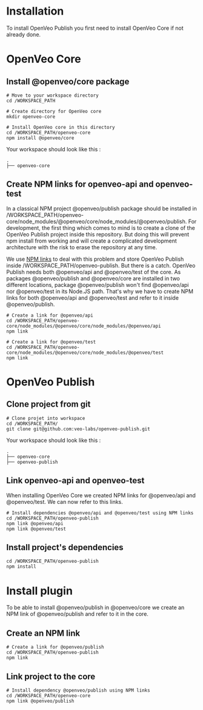 # Installation

To install OpenVeo Publish you first need to install OpenVeo Core if not already done.


# OpenVeo Core

## Install @openveo/core package

    # Move to your workspace directory
    cd /WORKSPACE_PATH

    # Create directory for OpenVeo core
    mkdir openveo-core

    # Install OpenVeo core in this directory
    cd /WORKSPACE_PATH/openveo-core
    npm install @openveo/core

Your workspace should look like this :

```
.
├── openveo-core
```

## Create NPM links for openveo-api and openveo-test

In a classical NPM project @openveo/publish package should be installed in /WORKSPACE_PATH/openveo-core/node_modules/@openveo/core/node_modules/@openveo/publish. For development, the first thing which comes to mind is to create a clone of the OpenVeo Publish project inside this repository. But doing this will prevent npm install from working and will create a complicated development architecture with the risk to erase the repository at any time.

We use [NPM links](https://docs.npmjs.com/cli/link) to deal with this problem and store OpenVeo Publish inside /WORKSPACE_PATH/openveo-publish. But there is a catch. OpenVeo Publish needs both @openveo/api and @openveo/test of the core. As packages @openveo/publish and @openveo/core are installed in two different locations, package @openveo/publish won't find @openveo/api nor @openveo/test in its Node.JS path. That's why we have to create NPM links for both @openveo/api and @openveo/test and refer to it inside @openveo/publish.

    # Create a link for @openveo/api
    cd /WORKSPACE_PATH/openveo-core/node_modules/@openveo/core/node_modules/@openveo/api
    npm link

    # Create a link for @openveo/test
    cd /WORKSPACE_PATH/openveo-core/node_modules/@openveo/core/node_modules/@openveo/test
    npm link

# OpenVeo Publish

## Clone project from git

    # Clone projet into workspace
    cd /WORKSPACE_PATH/
    git clone git@github.com:veo-labs/openveo-publish.git

Your workspace should look like this :

```
.
├── openveo-core
├── openveo-publish
```

## Link openveo-api and openveo-test

When installing OpenVeo Core we created NPM links for @openveo/api and @openveo/test. We can now refer to this links.

    # Install dependencies @openveo/api and @openveo/test using NPM links
    cd /WORKSPACE_PATH/openveo-publish
    npm link @openveo/api
    npm link @openveo/test

## Install project's dependencies

    cd /WORKSPACE_PATH/openveo-publish
    npm install

# Install plugin

To be able to install @openveo/publish in @openveo/core we create an NPM link of @openveo/publish and refer to it in the core.

## Create an NPM link

    # Create a link for @openveo/publish
    cd /WORKSPACE_PATH/openveo-publish
    npm link

## Link project to the core

    # Install dependency @openveo/publish using NPM links
    cd /WORKSPACE_PATH/openveo-core
    npm link @openveo/publish
